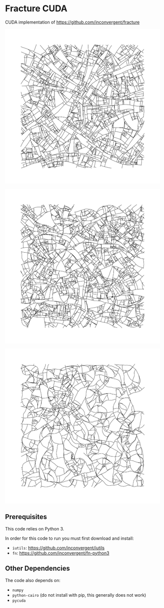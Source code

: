 # Fracture CUDA

CUDA implementation of https://github.com/inconvergent/fracture


![ani](/img/img2.png?raw=true "ani")

![ani](/img/img.png?raw=true "ani")

![ani](/img/img3.png?raw=true "ani")

## Prerequisites

This code relies on Python 3.

In order for this code to run you must first download and install:

*    `iutils`: https://github.com/inconvergent/iutils
*    `fn`: https://github.com/inconvergent/fn-python3

## Other Dependencies

The code also depends on:

*    `numpy`
*    `python-cairo` (do not install with pip, this generally does not work)
*    `pycuda`

